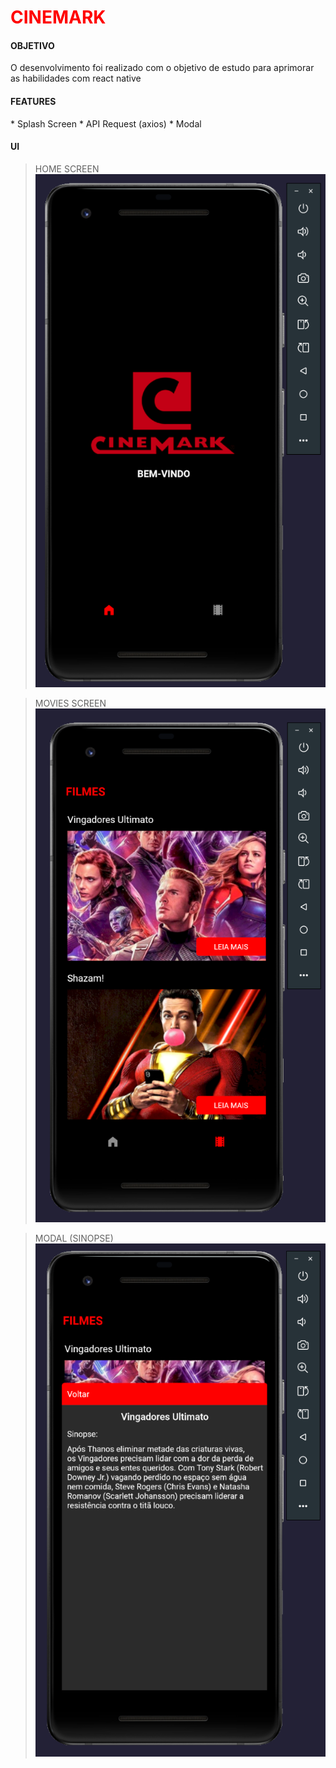 
<h1 style="color:red">CINEMARK</h1>

<h4>OBJETIVO</h4>
O desenvolvimento foi realizado com o objetivo de estudo para aprimorar as habilidades com react native

<h4>FEATURES</h4>
* Splash Screen
* API Request (axios)
* Modal

<h4>UI</h4>

> HOME SCREEN
![alt text](image-1.png)

> MOVIES SCREEN
![alt text](image.png)

> MODAL (SINOPSE)
![alt text](image-2.png)